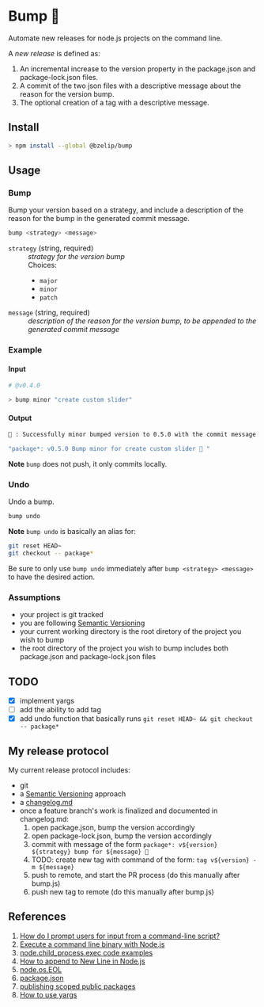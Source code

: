# Bump 🍑

Automate new releases for node.js projects on the command line.

A *new release* is defined as:

1. An incremental increase to the version property in the package.json and package-lock.json files.
2. A commit of the two json files with a descriptive message about the reason for the version bump.
3. The optional creation of a tag with a descriptive message.

## Install

```bash
> npm install --global @bzelip/bump
```

## Usage

### Bump

Bump your version based on a strategy, and include a description of the reason for the bump in the generated commit message.

```bash
bump <strategy> <message>
```

<dl>
  <dt><code>strategy</code> (string, required)</dt>
  <dd><em>strategy for the version bump</em></dd>
  <dd>Choices:

  - <code>major</code>
  - <code>minor</code>
  - <code>patch</code>
  </dd>

  <dt><code>message</code> (string, required)</dt>
  <dd><em>description of the reason for the version bump, to be appended to the generated commit message</em></dd>
</dl>

### Example

#### Input

```bash
# @v0.4.0

> bump minor "create custom slider"
```

#### Output

```bash
🍑 : Successfully minor bumped version to 0.5.0 with the commit message:

"package*: v0.5.0 Bump minor for create custom slider 🎉 "
```

**Note** `bump` does not push, it only commits locally.

### Undo

Undo a bump.

```bash
bump undo
```

**Note** `bump undo` is basically an alias for:
```bash
git reset HEAD~
git checkout -- package*
```

Be sure to only use `bump undo` immediately after `bump <strategy> <message>` to have the desired action.

### Assumptions

- your project is git tracked
- you are following [Semantic Versioning](https://semver.org/spec/v2.0.0.html)
- your current working directory is the root diretory of the project you wish to bump
- the root directory of the project you wish to bump includes both package.json and package-lock.json files

## TODO

- [x] implement yargs
- [ ] add the ability to add tag
- [x] add undo function that basically runs `git reset HEAD~ && git checkout -- package*`

## My release protocol

My current release protocol includes:

- git
- a [Semantic Versioning](https://semver.org/spec/v2.0.0.html) approach
- a [changelog.md](https://keepachangelog.com/en/1.0.0/)
- once a feature branch's work is finalized and documented in changelog.md:
  1. open package.json, bump the version accordingly
  2. open package-lock.json, bump the version accordingly
  3. commit with message of the form `package*: v${version} ${strategy} bump for ${message} 🎉`
  4. TODO: create new tag with command of the form: `tag v${version} -m ${message}`
  5. push to remote, and start the PR process (do this manually after bump.js)
  6. push new tag to remote (do this manually after bump.js)

## References

1. [How do I prompt users for input from a command-line script?](https://nodejs.org/en/knowledge/command-line/how-to-prompt-for-command-line-input/)
2. [Execute a command line binary with Node.js](https://stackoverflow.com/questions/20643470/execute-a-command-line-binary-with-node-js#20643568)
3. [node.child_process.exec code examples](https://nodejs.org/docs/v8.1.4/api/child_process.html#child_process_child_process_exec_command_options_callback)
4. [How to append to New Line in Node.js](https://stackoverflow.com/a/32658744/2145103)
5. [node.os.EOL](https://nodejs.org/api/os.html#os_os_eol)
6. [package.json](https://docs.npmjs.com/files/package.json.html)
7. [publishing scoped public packages](https://docs.npmjs.com/creating-and-publishing-scoped-public-packages#publishing-scoped-public-packages)
8. [How to use yargs](https://www.youtube.com/watch?v=Lz485E65ce4)
